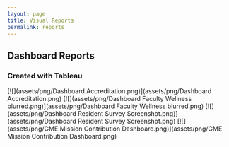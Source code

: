 ```yaml
---
layout: page
title: Visual Reports
permalink: reports
---
```





## Dashboard Reports
### Created with Tableau

[![](assets/png/Dashboard Accreditation.png)](assets/png/Dashboard Accreditation.png)
[![](assets/png/Dashboard Faculty Wellness blurred.png)](assets/png/Dashboard Faculty Wellness blurred.png)
[![](assets/png/Dashboard Resident Survey Screenshot.png)](assets/png/Dashboard Resident Survey Screenshot.png)
[![](assets/png/GME Mission Contribution Dashboard.png)](assets/png/GME Mission Contribution Dashboard.png)
